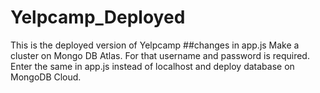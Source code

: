 # Yelpcamp_Deployed
This is the deployed version of Yelpcamp
##changes in app.js
Make a cluster on Mongo DB Atlas. For that username and password is required. 
Enter the same in app.js instead of localhost and deploy database on MongoDB Cloud.
